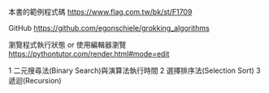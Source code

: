 本書的範例程式碼
https://www.flag.com.tw/bk/st/F1709

GitHub
https://github.com/egonschiele/grokking_algorithms

瀏覽程式執行狀態 or 使用編輯器瀏覽
https://pythontutor.com/render.html#mode=edit

1 二元搜尋法(Binary Search)與演算法執行時間
2 選擇排序法(Selection Sort)
3 遞迴(Recursion)
